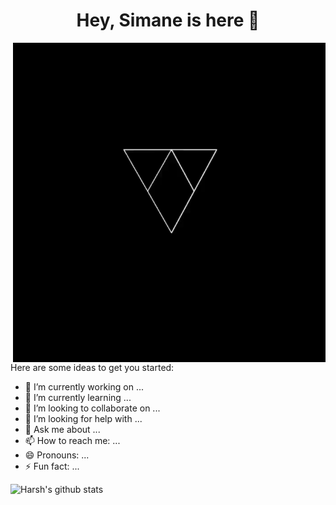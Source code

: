 <h1 align="center"> Hey, Simane is here 👋 </h1>

<img src="assets/login.gif" align="right" width="500">

Here are some ideas to get you started:

- 🔭 I’m currently working on ...
- 🌱 I’m currently learning ...
- 👯 I’m looking to collaborate on ...
- 🤔 I’m looking for help with ...
- 💬 Ask me about ...
- 📫 How to reach me: ...
- 😄 Pronouns: ...
- ⚡ Fun fact: ...

![Harsh's github stats](https://github-readme-stats.vercel.app/api?username=simane988&show_icons=true)

